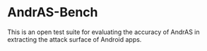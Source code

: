 # AndrAS-Bench
This is an open test suite for evaluating the accuracy of AndrAS in extracting the attack surface of Android apps.



